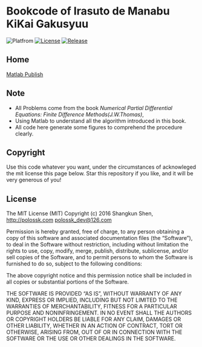 # Bookcode of Irasuto de Manabu KiKai Gakusyuu

![Platfrom](https://img.shields.io/badge/matlab-2015b-bb92ac.svg)
[![License](https://img.shields.io/badge/license-MIT-blue.svg)](LICENSE)
[![Release](https://img.shields.io/badge/status-Complete-green.svg)](http://bookcode.polossk.com/Finite-Differences-Assignments/)

## Home
[Matlab Publish](http://bookcode.polossk.com/Finite-Differences-Assignments/)

## Note
- All Problems come from the book _Numerical Partial Differential Equations: Finite Difference Methods(J.W.Thomas)_, 
- Using Matlab to understand all the algorithm introduced in this book.
- All code here generate some figures to comprehend the procedure clearly.

## Copyright
Use this code whatever you want, under the circumstances of acknowleged the mit license this page below. Star this repository if you like, and it will be very generous of you!

## License
The MIT License (MIT)
Copyright (c) 2016 Shangkun Shen, http://polossk.com <polossk_dev@126.com>

Permission is hereby granted, free of charge, to any person obtaining a copy
of this software and associated documentation files (the “Software”), to deal
in the Software without restriction, including without limitation the rights
to use, copy, modify, merge, publish, distribute, sublicense, and/or sell
copies of the Software, and to permit persons to whom the Software is
furnished to do so, subject to the following conditions:

The above copyright notice and this permission notice shall be included in
all copies or substantial portions of the Software.

THE SOFTWARE IS PROVIDED “AS IS”, WITHOUT WARRANTY OF ANY KIND, EXPRESS OR
IMPLIED, INCLUDING BUT NOT LIMITED TO THE WARRANTIES OF MERCHANTABILITY,
FITNESS FOR A PARTICULAR PURPOSE AND NONINFRINGEMENT. IN NO EVENT SHALL THE
AUTHORS OR COPYRIGHT HOLDERS BE LIABLE FOR ANY CLAIM, DAMAGES OR OTHER
LIABILITY, WHETHER IN AN ACTION OF CONTRACT, TORT OR OTHERWISE, ARISING FROM,
OUT OF OR IN CONNECTION WITH THE SOFTWARE OR THE USE OR OTHER DEALINGS IN
THE SOFTWARE.
